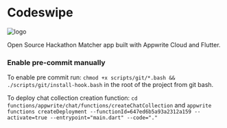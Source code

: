 # Codeswipe

![logo](https://github.com/shatanikmahanty/codeswipe/assets/67138059/8a571ddd-5d23-4509-bf26-5eaca4882210)


Open Source Hackathon Matcher app built with Appwrite Cloud and Flutter.

### Enable pre-commit manually

To enable pre commit run:
`chmod +x scripts/git/*.bash && ./scripts/git/install-hook.bash` in the root of the project from git
bash.

To deploy chat collection creation function:
`cd functions/appwrite/chat/functions/createChatCollection`
and `appwrite functions createDeployment --functionId=647ed6b5a93a2312a159 --activate=true --entrypoint="main.dart" --code="."`


